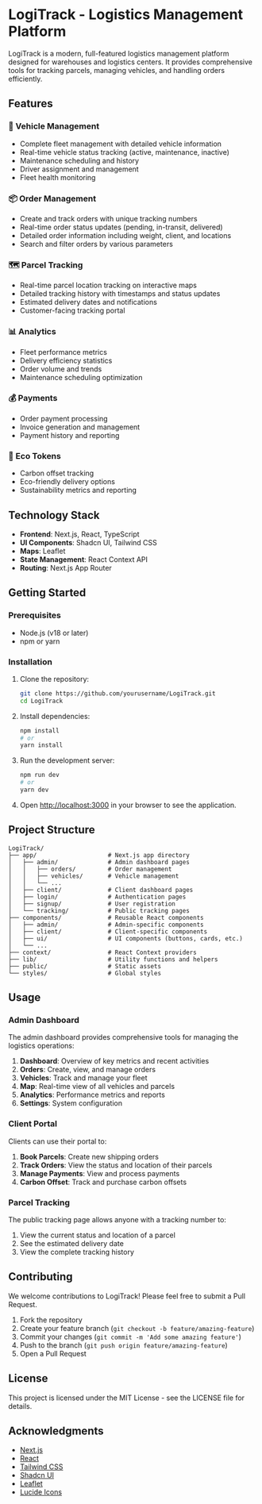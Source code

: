 # LogiTrack - Logistics Management Platform

LogiTrack is a modern, full-featured logistics management platform designed for warehouses and logistics centers. It provides comprehensive tools for tracking parcels, managing vehicles, and handling orders efficiently.

## Features

### 🚚 Vehicle Management
- Complete fleet management with detailed vehicle information
- Real-time vehicle status tracking (active, maintenance, inactive)
- Maintenance scheduling and history
- Driver assignment and management
- Fleet health monitoring

### 📦 Order Management
- Create and track orders with unique tracking numbers
- Real-time order status updates (pending, in-transit, delivered)
- Detailed order information including weight, client, and locations
- Search and filter orders by various parameters

### 🗺️ Parcel Tracking
- Real-time parcel location tracking on interactive maps
- Detailed tracking history with timestamps and status updates
- Estimated delivery dates and notifications
- Customer-facing tracking portal

### 📊 Analytics
- Fleet performance metrics
- Delivery efficiency statistics
- Order volume and trends
- Maintenance scheduling optimization

### 💰 Payments
- Order payment processing
- Invoice generation and management
- Payment history and reporting

### 🌿 Eco Tokens
- Carbon offset tracking
- Eco-friendly delivery options
- Sustainability metrics and reporting

## Technology Stack

- **Frontend**: Next.js, React, TypeScript
- **UI Components**: Shadcn UI, Tailwind CSS
- **Maps**: Leaflet
- **State Management**: React Context API
- **Routing**: Next.js App Router

## Getting Started

### Prerequisites

- Node.js (v18 or later)
- npm or yarn

### Installation

1. Clone the repository:
   ```bash
   git clone https://github.com/yourusername/LogiTrack.git
   cd LogiTrack
   ```

2. Install dependencies:
   ```bash
   npm install
   # or
   yarn install
   ```

3. Run the development server:
   ```bash
   npm run dev
   # or
   yarn dev
   ```

4. Open [http://localhost:3000](http://localhost:3000) in your browser to see the application.

## Project Structure

```
LogiTrack/
├── app/                    # Next.js app directory
│   ├── admin/              # Admin dashboard pages
│   │   ├── orders/         # Order management
│   │   ├── vehicles/       # Vehicle management
│   │   └── ...
│   ├── client/             # Client dashboard pages
│   ├── login/              # Authentication pages
│   ├── signup/             # User registration
│   └── tracking/           # Public tracking pages
├── components/             # Reusable React components
│   ├── admin/              # Admin-specific components
│   ├── client/             # Client-specific components
│   ├── ui/                 # UI components (buttons, cards, etc.)
│   └── ...
├── context/                # React Context providers
├── lib/                    # Utility functions and helpers
├── public/                 # Static assets
└── styles/                 # Global styles
```

## Usage

### Admin Dashboard

The admin dashboard provides comprehensive tools for managing the logistics operations:

1. **Dashboard**: Overview of key metrics and recent activities
2. **Orders**: Create, view, and manage orders
3. **Vehicles**: Track and manage your fleet
4. **Map**: Real-time view of all vehicles and parcels
5. **Analytics**: Performance metrics and reports
6. **Settings**: System configuration

### Client Portal

Clients can use their portal to:

1. **Book Parcels**: Create new shipping orders
2. **Track Orders**: View the status and location of their parcels
3. **Manage Payments**: View and process payments
4. **Carbon Offset**: Track and purchase carbon offsets

### Parcel Tracking

The public tracking page allows anyone with a tracking number to:

1. View the current status and location of a parcel
2. See the estimated delivery date
3. View the complete tracking history

## Contributing

We welcome contributions to LogiTrack! Please feel free to submit a Pull Request.

1. Fork the repository
2. Create your feature branch (`git checkout -b feature/amazing-feature`)
3. Commit your changes (`git commit -m 'Add some amazing feature'`)
4. Push to the branch (`git push origin feature/amazing-feature`)
5. Open a Pull Request

## License

This project is licensed under the MIT License - see the LICENSE file for details.

## Acknowledgments

- [Next.js](https://nextjs.org/)
- [React](https://reactjs.org/)
- [Tailwind CSS](https://tailwindcss.com/)
- [Shadcn UI](https://ui.shadcn.com/)
- [Leaflet](https://leafletjs.com/)
- [Lucide Icons](https://lucide.dev/) 
